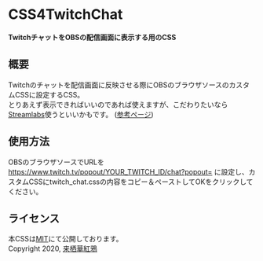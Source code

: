 # CSS4TwitchChat
**TwitchチャットをOBSの配信画面に表示する用のCSS**

## 概要
Twitchのチャットを配信画面に反映させる際にOBSのブラウザソースのカスタムCSSに設定するCSS。  
とりあえず表示できればいいのであれば使えますが、こだわりたいなら[Streamlabs](https://streamlabs.com)使うといいかもです。
([参考ページ](https://vip-jikkyo.net/twitch-chat-on-screen))

## 使用方法
OBSのブラウザソースでURLを https://www.twitch.tv/popout/YOUR_TWITCH_ID/chat?popout= に設定し、カスタムCSSにtwitch_chat.cssの内容をコピー＆ペーストしてOKをクリックしてください。

## ライセンス
本CSSは[MIT](LICENSE)にて公開しております。  
Copyright 2020, [来栖華紅鴉](https://twitter.com/kagua_kurusu)
